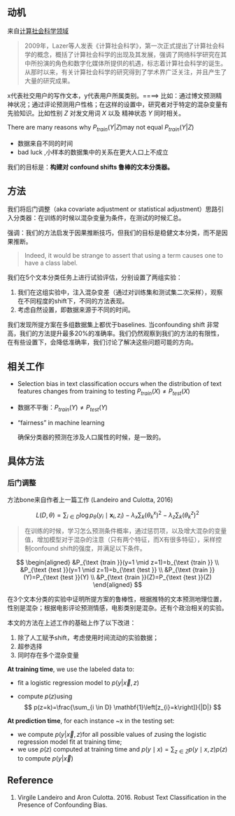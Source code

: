 ## 动机

来自[计算社会科学领域](https://www.zhihu.com/question/51735457)

> 2009年，Lazer等人发表《计算社会科学》，第一次正式提出了计算社会科学的概念，概括了计算社会科学的出现及其发展，强调了网络科学研究在其中所扮演的角色和数字化媒体所提供的机遇，标志着计算社会科学的诞生。从那时以来，有关计算社会科学的研究得到了学术界广泛关注，并且产生了大量的研究成果。

x代表社交用户的写作文本，y代表用户所属类别。====> 比如：通过博文预测精神状况；通过评论预测用户性格；在这样的设置中，研究者对于特定的混杂变量有先验知识。比如性别 $Z$​ 对发文用词​ $X$ 以及 精神状态 $Y$ 同时相关。

There are many reasons why $P_{train}(Y |Z)$​ may not equal  $P_{train}(Y |Z)$​​ 

- 数据来自不同的时间
- bad luck ,小样本的数据集中的关系在更大人口上不成立

我们的目标是：**构建对 confound shifts 鲁棒的文本分类器。**

## 方法

 我们将后门调整（aka covariate adjustment or statistical adjustment）思路引入分类器：在训练的时候以混杂变量为条件，在测试的时候汇总。

强调：我们的方法启发于因果推断技巧，但我们的目标是稳健文本分类，而不是因果推断。

> Indeed, it would be strange to assert that using a term causes one to have a class label.

我们在5个文本分类任务上进行试验评估，分别设置了两组实验：

1. 我们在这组实验中，注入混杂变差（通过对训练集和测试集二次采样），观察在不同程度的shift下，不同的方法表现。
2. 考虑自然设置，即数据来源于不同的时间。

我们发现所提方案在多组数据集上都优于baselines. 当confounding shift 非常高，我们的方法提升最多20%的准确率。我们仍然观察到我们的方法的有限性，在有些设置下，会降低准确率，我们讨论了解决这些问题可能的方向。

## 相关工作

- Selection bias in text classification occurs when the distribution of text features changes from training to testing  $P_{train}(X) \neq P_{test}(X)$​​​  

- 数据不平衡：$P_{train}(Y) \neq P_{test}(Y)$​

- “fairness” in machine learning

  确保分类器的预测在涉及人口属性的时候，是一致的。

  

## 具体方法

### 后门调整

方法bone来自作者上一篇工作 (Landeiro and Culotta, 2016) 

$$
L(D, \theta)=\sum_{i \in D} \log p_{\theta}\left(y_{i} \mid \mathbf{x}_{i}, z_{i}\right)-\lambda_{x} \sum_{k}\left(\theta_{k}^{x}\right)^{2}-\lambda_{z} \sum_{k}\left(\theta_{k}^{z}\right)^{2}
$$


> 在训练的时候，学习怎么预测条件概率，通过惩罚项，以及增大混杂的变量值，增加模型对于混杂的注意（只有两个特征，而X有很多特征），采样控制confound shift的强度，并满足以下条件。


$$
\begin{aligned}
&P_{\text {train }}(y=1 \mid z=1)=b_{\text {train }} \\
&P_{\text {test }}(y=1 \mid z=1)=b_{\text {test }} \\
&P_{\text {train }}(Y)=P_{\text {test }}(Y) \\
&P_{\text {train }}(Z)=P_{\text {test }}(Z)
\end{aligned}
$$

在3个文本分类的实验中证明所提方案的鲁棒性，根据推特的文本预测地理位置，性别是混杂；根据电影评论预测情感，电影类别是混杂。还有个政治相关的实验。

本文的方法在上述工作的基础上作了以下改进：

1. 除了人工赋予shift，考虑使用时间流动的实验数据；
2. 超参选择
3. 同时存在多个混杂变量

**At training time**, we use the labeled data to:

- fit a logistic regression model to  $p(y|\overrightarrow{x},z)$​​

-  compute $p(z)$​ using 
  $$
  p(z=k)=\frac{\sum_{i \in D} \mathbf{1}\left[z_{i}=k\right]}{|D|}
  $$

**At prediction time**, for each instance ~x in the testing set:

- we compute   $p(y|\overrightarrow{x},z)$​ for all possible values of $z$ ​using the logistic regression model
  fit at training time;
- we use $p(z)$ computed at training time and $p(y \mid x)=\sum_{z \in Z} p(y \mid x, z) p(z)$ to compute  $p(y|\overrightarrow{x})$​



## Reference

1. Virgile Landeiro and Aron Culotta. 2016. Robust Text Classification in the Presence of Confounding Bias. 





